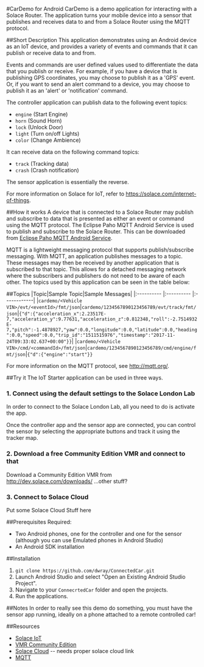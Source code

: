 #CarDemo for Android
CarDemo is a demo application for interacting with a Solace Router.
The application turns your mobile device into a sensor that publishes and receives data to and from a Solace Router using the MQTT protocol.

##Short Description
This application demonstrates using an Android device as an IoT device, and provides a variety of events and commands that it can publish or receive data to and from.

Events and commands are user defined values used to differentiate the data that you publish or receive. For example, if you have a device that is publishing GPS coordinates, you may choose to publish it as a 'GPS' event. Or, if you want to send an alert command to a device, you may choose to publish it as an 'alert' or 'notification' command.

The controller application can publish data to the following event topics:
- `engine` (Start Engine)
- `horn` (Sound Horn)
- `lock` (Unlock Door)
- `light` (Turn on/off Lights)
- `color` (Change Ambience)

It can receive data on the following command topics:
- `track` (Tracking data)
- `crash` (Crash notification)

The sensor application is essentially the reverse.

For more information on Solace for IoT, refer to https://solace.com/internet-of-things.

##How it works
A device that is connected to a Solace Router may publish and subscribe to data that is presented as either an event or command using the MQTT protocol.
The Eclipse Paho MQTT Android Service is used to publish and subscribe to the Solace Router. This can be downloaded from
[Eclipse Paho MQTT Android Service](http://www.eclipse.org/paho/clients/android/).

MQTT is a lightweight messaging protocol that supports publish/subscribe messaging. With MQTT, an application publishes messages to a topic. These messages may then be received by another application that is subscribed to that topic. This allows for a detached messaging network where the subscribers and publishers do not need to be aware of each other.
The topics used by this application can be seen in the table below:

##Topics
|Topic|Sample Topic|Sample Messages|
|:---------- |:---------- |:------------|
|`cardemo/<Vehicle VIN>/evt/<eventId>/fmt/json`|`cardemo/1234567890123456789/evt/track/fmt/json`|`{"d":{"acceleration_x":2.23517E-7,"acceleration_y":9.77631,"acceleration_z":0.812348,"roll":-2.7514932E-7,"pitch":-1.4878927,"yaw":0.0,"longitude":0.0,"latitude":0.0,"heading":0.0,"speed":0.0,"trip_id":"1511515976","timestamp":"2017-11-24T09:33:02.637+00:00"}}`|
|`cardemo/<Vehicle VIN>/cmd/<commandId>/fmt/json`|`cardemo/1234567890123456789/cmd/engine/fmt/json`|`{"d":{"engine":"start"}}`

For more information on the MQTT protocol, see http://mqtt.org/.

##Try it
The IoT Starter application can be used in three ways.

### 1. Connect using the default settings to the Solace London Lab
In order to connect to the Solace London Lab, all you need to do is activate the app.

Once the controller app and the sensor app are connected, you can control the sensor by selecting the appropriate buttons and track it using the tracker map.


### 2. Download a free Community Edition VMR and connect to that
Download a Community Edition VMR from http://dev.solace.com/downloads/ 
...other stuff?

### 3. Connect to Solace Cloud
Put some Solace Cloud Stuff here

##Prerequisites
Required:
- Two Android phones, one for the controller and one for the sensor (although you can use Emulated phones in Android Studio)
- An Android SDK installation

##Installation
1. `git clone https://github.com/dwray/ConnectedCar.git`
2. Launch Android Studio and select "Open an Existing Android Studio Project".
3. Navigate to your `ConnecrtedCar` folder and open the projects.
4. Run the applications.

##Notes
In order to really see this demo do something, you must have the sensor app running, ideally on a phone attached to a remote controlled car!


##Resources
- [Solace IoT](https://solace.com/internet-of-things)
- [VMR Community Edition](http://dev.solace.com/downloads/)
- [Solace Cloud](http://dev.solace.com/downloads/) -- needs proper solace cloud link
- [MQTT](http://mqtt.org/)
